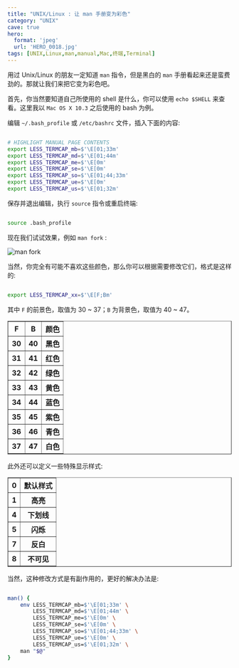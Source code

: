 ```yaml
---
title: "UNIX/Linux : 让 man 手册变为彩色"
category: "UNIX"
cave: true
hero:
  format: 'jpeg'
  url: 'HERO_0018.jpg'
tags: [UNIX,Linux,man,manual,Mac,终端,Terminal]
---
```

用过 Unix/Linux 的朋友一定知道 `man` 指令，但是黑白的 `man` 手册看起来还是蛮费劲的。那就让我们来把它变为彩色吧。

首先，你当然要知道自己所使用的 shell 是什么，你可以使用 `echo $SHELL` 来查看。这里我以 `Mac OS X 10.3` 之后使用的 bash 为例。

编辑 `~/.bash_profile` 或 `/etc/bashrc` 文件，插入下面的内容:

```sh

# HIGHLIGHT MANUAL PAGE CONTENTS
export LESS_TERMCAP_mb=$'\E[01;33m'
export LESS_TERMCAP_md=$'\E[01;44m'
export LESS_TERMCAP_me=$'\E[0m'
export LESS_TERMCAP_se=$'\E[0m'
export LESS_TERMCAP_so=$'\E[01;44;33m'
export LESS_TERMCAP_ue=$'\E[0m'
export LESS_TERMCAP_us=$'\E[01;32m'

```

保存并退出编辑，执行 `source` 指令或重启终端:

```sh

source .bash_profile

```

现在我们试试效果，例如 `man fork` :

![man fork](/assets/images/posts/content/2013-11-05-12-00-00-UNIX_Man.jpg)


当然，你完全有可能不喜欢这些颜色，那么你可以根据需要修改它们，格式是这样的:

```sh

export LESS_TERMCAP_xx=$'\E[F;Bm'

```

其中 `F` 的前景色，取值为 30 ~ 37；`B` 为背景色，取值为 40 ~ 47。

<table border="1" class="table table-bordered table-striped table-condensed">
<tr><th>F</th><th>B</th><th>颜色</th></tr>
<tr><th>30</th><th>40</th><th>黑色</th></tr>
<tr><th>31</th><th>41</th><th>红色</th></tr>
<tr><th>32</th><th>42</th><th>绿色</th></tr>
<tr><th>33</th><th>43</th><th>黄色</th></tr>
<tr><th>34</th><th>44</th><th>蓝色</th></tr>
<tr><th>35</th><th>45</th><th>紫色</th></tr>
<tr><th>36</th><th>46</th><th>青色</th></tr>
<tr><th>37</th><th>47</th><th>白色</th></tr>
</table>

此外还可以定义一些特殊显示样式:

<table border="1" class="table table-bordered table-striped table-condensed">
<tr><th>0</th><th>默认样式</th></tr>
<tr><th>1</th><th>高亮</th></tr>
<tr><th>4</th><th>下划线</th></tr>
<tr><th>5</th><th>闪烁</th></tr>
<tr><th>7</th><th>反白</th></tr>
<tr><th>8</th><th>不可见</th></tr>
</table>

当然，这种修改方式是有副作用的，更好的解决办法是:

```sh

man() {
	env LESS_TERMCAP_mb=$'\E[01;33m' \
		LESS_TERMCAP_md=$'\E[01;44m' \
		LESS_TERMCAP_me=$'\E[0m' \
		LESS_TERMCAP_se=$'\E[0m' \
		LESS_TERMCAP_so=$'\E[01;44;33m' \
		LESS_TERMCAP_ue=$'\E[0m' \
		LESS_TERMCAP_us=$'\E[01;32m' \
	man "$@"
}

```




